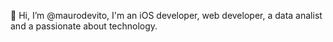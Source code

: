👋 Hi, I’m @maurodevito,
I'm an iOS developer, web developer, a data analist and a passionate about technology. 
